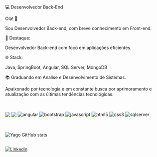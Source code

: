 
💻 Desenvolvedor Back-End

Olá! 🤙 

Sou Desenvolvedor Back-end, com breve conhecimento em Front-end.

🚀 Destaque: 

Desenvolvedor Back-end com foco em aplicações eficientes.

🌐 Stack:

Java, SpringBoot, Angular, SQL Server, MongoDB

📚 Graduando em Analise e Desenvolvimento de Sistemas. 

Apaixonado por tecnologia e em constante busca por aprimoramento e atualização com as últimas tendências tecnológicas.

##

<br/>
<div style="display: inline_block">
  <img align="center" src="https://img.shields.io/badge/Java-ED8B00?style=for-the-badge&logo=openjdk&logoColor=white">
  <img align="center" src= "https://img.shields.io/badge/Spring-6DB33F?style=for-the-badge&logo=spring&logoColor=white">
  <img align="center" src="https://img.shields.io/badge/Angular-DD0031?style=for-the-badge&logo=angular&logoColor=white" alt="angular">
  <img align="center" src="https://img.shields.io/badge/Bootstrap-563D7C?style=for-the-badge&logo=bootstrap&logoColor=white" alt="bootstrap">
  <img align="center" src="https://img.shields.io/badge/JavaScript-323330?style=for-the-badge&logo=javascript&logoColor=F7DF1E" alt="javascript">
  <img align="center" src="https://img.shields.io/badge/HTML5-E34F26?style=for-the-badge&logo=html5&logoColor=white" alt="html5">
  <img align="center" src="https://img.shields.io/badge/CSS3-1572B6?style=for-the-badge&logo=css3&logoColor=white" alt="css3">
  <img align="center" src="https://img.shields.io/badge/Microsoft_SQL_Server-CC2927?style=for-the-badge&logo=microsoft-sql-server&logoColor=white" alt="sqlserver">
</div><br/><br/>

![Yago GitHub stats](https://github-readme-stats.vercel.app/api?username=YagoMoreiraDev&theme=algolia&show_icons=true)

##
[![Linkedin](https://img.shields.io/badge/LinkedIn-0077B5?style=for-the-badge&logo=linkedin&logoColor=whit)](https://www.linkedin.com/in/yago-moreira/)
